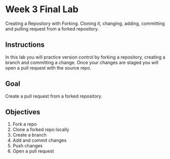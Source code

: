 # Week 3 Final Lab
Creating a Repository with Forking. Cloning it, changing, adding, committing and pulling request from a forked repository. 

## Instructions
In this lab you will practice version control by forking a repository, creating a branch and committing a change. Once your changes are staged you will open a pull request with the source repo.

## Goal
Create a pull request from a forked repository.

## Objectives
1. Fork a repo
2. Clone a forked repo locally
3. Create a branch
4. Add and commit changes
5. Push changes
6. Open a pull request
